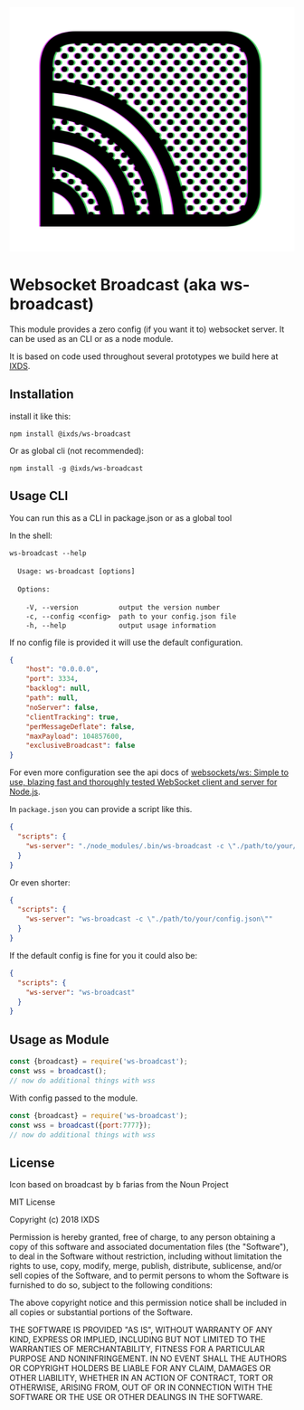 ![](./docs/images/logo.png)  

Websocket Broadcast (aka ws-broadcast)
================================

This module provides a zero config (if you want it to) websocket server. It can be used as an CLI or as a node module.

It is based on code used throughout several prototypes we build here at [IXDS](https://www.ixds.com/).

## Installation

install it like this:

```shell
npm install @ixds/ws-broadcast
```

Or as global cli (not recommended):

```shell
npm install -g @ixds/ws-broadcast
```


## Usage CLI

You can run this as a CLI in package.json or as a global tool

In the shell:

```shell
ws-broadcast --help

  Usage: ws-broadcast [options]

  Options:

    -V, --version          output the version number
    -c, --config <config>  path to your config.json file
    -h, --help             output usage information
```

If no config file is provided it will use the default configuration.

```json
{
    "host": "0.0.0.0",
    "port": 3334,
    "backlog": null,
    "path": null,
    "noServer": false,
    "clientTracking": true,
    "perMessageDeflate": false,
    "maxPayload": 104857600,
    "exclusiveBroadcast": false
}

```
For even more configuration see the api docs of [websockets/ws: Simple to use, blazing fast and thoroughly tested WebSocket client and server for Node.js](https://github.com/websockets/ws/blob/master/doc/ws.md).


In `package.json` you can provide a script like this.

```json
{
  "scripts": {
    "ws-server": "./node_modules/.bin/ws-broadcast -c \"./path/to/your/config.json\""
  }
}
```

Or even shorter:

```json
{
  "scripts": {
    "ws-server": "ws-broadcast -c \"./path/to/your/config.json\""
  }
}
```

If the default config is fine for you it could also be:

```json
{
  "scripts": {
    "ws-server": "ws-broadcast"
  }
}
```

## Usage as Module

```js
const {broadcast} = require('ws-broadcast');
const wss = broadcast();
// now do additional things with wss
```

With config passed to the module.

```js
const {broadcast} = require('ws-broadcast');
const wss = broadcast({port:7777});
// now do additional things with wss
```



## License

Icon based on broadcast by b farias from the Noun Project

MIT License

Copyright (c) 2018 IXDS

Permission is hereby granted, free of charge, to any person obtaining a copy
of this software and associated documentation files (the "Software"), to deal
in the Software without restriction, including without limitation the rights
to use, copy, modify, merge, publish, distribute, sublicense, and/or sell
copies of the Software, and to permit persons to whom the Software is
furnished to do so, subject to the following conditions:

The above copyright notice and this permission notice shall be included in all
copies or substantial portions of the Software.

THE SOFTWARE IS PROVIDED "AS IS", WITHOUT WARRANTY OF ANY KIND, EXPRESS OR
IMPLIED, INCLUDING BUT NOT LIMITED TO THE WARRANTIES OF MERCHANTABILITY,
FITNESS FOR A PARTICULAR PURPOSE AND NONINFRINGEMENT. IN NO EVENT SHALL THE
AUTHORS OR COPYRIGHT HOLDERS BE LIABLE FOR ANY CLAIM, DAMAGES OR OTHER
LIABILITY, WHETHER IN AN ACTION OF CONTRACT, TORT OR OTHERWISE, ARISING FROM,
OUT OF OR IN CONNECTION WITH THE SOFTWARE OR THE USE OR OTHER DEALINGS IN THE
SOFTWARE.




